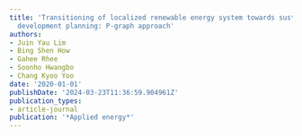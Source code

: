 ```yaml
---
title: 'Transitioning of localized renewable energy system towards sustainable hydrogen
  development planning: P-graph approach'
authors:
- Juin Yau Lim
- Bing Shen How
- Gahee Rhee
- Soonho Hwangbo
- Chang Kyoo Yoo
date: '2020-01-01'
publishDate: '2024-03-23T11:36:59.904961Z'
publication_types:
- article-journal
publication: '*Applied energy*'
---
```

